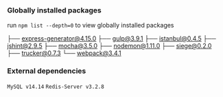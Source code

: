 ### Globally installed packages

run `npm list --depth=0` to view globally installed packages

├── express-generator@4.15.0
├── gulp@3.9.1
├── istanbul@0.4.5
├── jshint@2.9.5
├── mocha@3.5.0
├── nodemon@1.11.0
├── siege@0.2.0
├── trucker@0.7.3
└── webpack@3.4.1

### External dependencies
`MySQL v14.14`
`Redis-Server v3.2.8`

